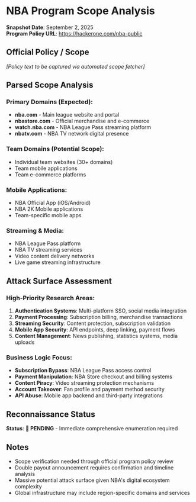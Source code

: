 # NBA Program Scope Analysis

**Snapshot Date**: September 2, 2025  
**Program Policy URL**: https://hackerone.com/nba-public

## Official Policy / Scope

*[Policy text to be captured via automated scope fetcher]*

## Parsed Scope Analysis

### Primary Domains (Expected):
- **nba.com** - Main league website and portal
- **nbastore.com** - Official merchandise and e-commerce
- **watch.nba.com** - NBA League Pass streaming platform
- **nbatv.com** - NBA TV network digital presence

### Team Domains (Potential Scope):
- Individual team websites (30+ domains)
- Team mobile applications
- Team e-commerce platforms

### Mobile Applications:
- NBA Official App (iOS/Android)
- NBA 2K Mobile applications
- Team-specific mobile apps

### Streaming & Media:
- NBA League Pass platform
- NBA TV streaming services
- Video content delivery networks
- Live game streaming infrastructure

## Attack Surface Assessment

### High-Priority Research Areas:
1. **Authentication Systems**: Multi-platform SSO, social media integration
2. **Payment Processing**: Subscription billing, merchandise transactions
3. **Streaming Security**: Content protection, subscription validation
4. **Mobile App Security**: API endpoints, deep linking, payment flows
5. **Content Management**: News publishing, statistics systems, media uploads

### Business Logic Focus:
- **Subscription Bypass**: NBA League Pass access control
- **Payment Manipulation**: NBA Store checkout and billing systems
- **Content Piracy**: Video streaming protection mechanisms
- **Account Takeover**: Fan profile and payment method security
- **API Abuse**: Mobile app backend and third-party integrations

## Reconnaissance Status

**Status**: 🚨 **PENDING** - Immediate comprehensive enumeration required

## Notes

- Scope verification needed through official program policy review
- Double payout announcement requires confirmation and timeline analysis
- Massive potential attack surface given NBA's digital ecosystem complexity
- Global infrastructure may include region-specific domains and services

